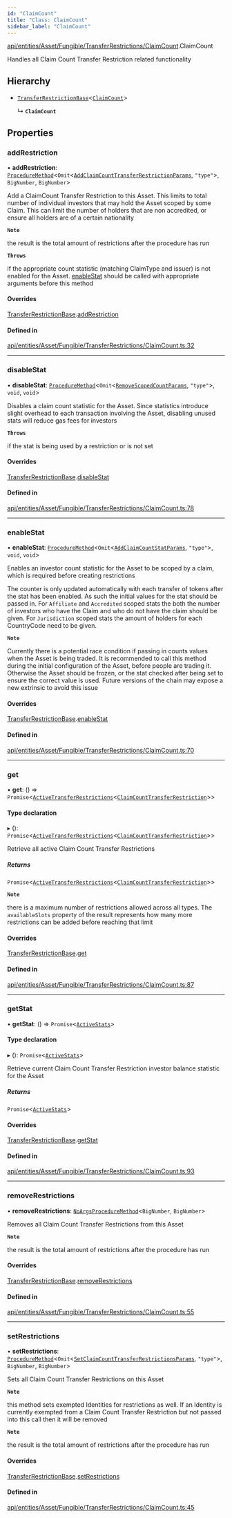 ```yaml
---
id: "ClaimCount"
title: "Class: ClaimCount"
sidebar_label: "ClaimCount"
---
```


[api/entities/Asset/Fungible/TransferRestrictions/ClaimCount](../../../../../../../modules/API/Entities/Asset/Fungible/TransferRestrictions/ClaimCount/ClaimCount.md).ClaimCount

Handles all Claim Count Transfer Restriction related functionality

## Hierarchy

- [`TransferRestrictionBase`](../TransferRestrictionBase/TransferRestrictionBase.md)\<[`ClaimCount`](../../../../../../../enums/API/Procedures/Types/TransferRestrictionType/TransferRestrictionType.md#claimcount)\>

  ↳ **`ClaimCount`**

## Properties

### addRestriction

• **addRestriction**: [`ProcedureMethod`](../../../../../../../interfaces/API/Procedures/Types/ProcedureMethod/ProcedureMethod.md)\<`Omit`\<[`AddClaimCountTransferRestrictionParams`](../../../../../../../modules/API/Procedures/Types/Types.md#addclaimcounttransferrestrictionparams), ``"type"``\>, `BigNumber`, `BigNumber`\>

Add a ClaimCount Transfer Restriction to this Asset. This limits to total number of individual
investors that may hold the Asset scoped by some Claim. This can limit the number of holders that
are non accredited, or ensure all holders are of a certain nationality

**`Note`**

the result is the total amount of restrictions after the procedure has run

**`Throws`**

if the appropriate count statistic (matching ClaimType and issuer) is not enabled for the Asset. [enableStat](ClaimCount.md#enablestat) should be called with appropriate arguments before this method

#### Overrides

[TransferRestrictionBase](../TransferRestrictionBase/TransferRestrictionBase.md).[addRestriction](../TransferRestrictionBase/TransferRestrictionBase.md#addrestriction)

#### Defined in

[api/entities/Asset/Fungible/TransferRestrictions/ClaimCount.ts:32](https://github.com/PolymeshAssociation/polymesh-sdk/blob/8a9158669/src/api/entities/Asset/Fungible/TransferRestrictions/ClaimCount.ts#L32)

___

### disableStat

• **disableStat**: [`ProcedureMethod`](../../../../../../../interfaces/API/Procedures/Types/ProcedureMethod/ProcedureMethod.md)\<`Omit`\<[`RemoveScopedCountParams`](../../../../../../../modules/API/Procedures/Types/Types.md#removescopedcountparams), ``"type"``\>, `void`, `void`\>

Disables a claim count statistic for the Asset. Since statistics introduce slight overhead to each transaction
involving the Asset, disabling unused stats will reduce gas fees for investors

**`Throws`**

if the stat is being used by a restriction or is not set

#### Overrides

[TransferRestrictionBase](../TransferRestrictionBase/TransferRestrictionBase.md).[disableStat](../TransferRestrictionBase/TransferRestrictionBase.md#disablestat)

#### Defined in

[api/entities/Asset/Fungible/TransferRestrictions/ClaimCount.ts:78](https://github.com/PolymeshAssociation/polymesh-sdk/blob/8a9158669/src/api/entities/Asset/Fungible/TransferRestrictions/ClaimCount.ts#L78)

___

### enableStat

• **enableStat**: [`ProcedureMethod`](../../../../../../../interfaces/API/Procedures/Types/ProcedureMethod/ProcedureMethod.md)\<`Omit`\<[`AddClaimCountStatParams`](../../../../../../../modules/API/Procedures/Types/Types.md#addclaimcountstatparams), ``"type"``\>, `void`, `void`\>

Enables an investor count statistic for the Asset to be scoped by a claim, which is required before creating restrictions

The counter is only updated automatically with each transfer of tokens after the stat has been enabled.
As such the initial values for the stat should be passed in.
For `Affiliate` and `Accredited` scoped stats the both the number of investors who have the Claim and who do not have the claim
should be given. For `Jurisdiction` scoped stats the amount of holders for each CountryCode need to be given.

**`Note`**

Currently there is a potential race condition if passing in counts values when the Asset is being traded.
It is recommended to call this method during the initial configuration of the Asset, before people are trading it.
Otherwise the Asset should be frozen, or the stat checked after being set to ensure the correct value is used. Future
versions of the chain may expose a new extrinsic to avoid this issue

#### Overrides

[TransferRestrictionBase](../TransferRestrictionBase/TransferRestrictionBase.md).[enableStat](../TransferRestrictionBase/TransferRestrictionBase.md#enablestat)

#### Defined in

[api/entities/Asset/Fungible/TransferRestrictions/ClaimCount.ts:70](https://github.com/PolymeshAssociation/polymesh-sdk/blob/8a9158669/src/api/entities/Asset/Fungible/TransferRestrictions/ClaimCount.ts#L70)

___

### get

• **get**: () => `Promise`\<[`ActiveTransferRestrictions`](../../../../../../../interfaces/API/Entities/Types/ActiveTransferRestrictions/ActiveTransferRestrictions.md)\<[`ClaimCountTransferRestriction`](../../../../../../../interfaces/API/Entities/Types/ClaimCountTransferRestriction/ClaimCountTransferRestriction.md)\>\>

#### Type declaration

▸ (): `Promise`\<[`ActiveTransferRestrictions`](../../../../../../../interfaces/API/Entities/Types/ActiveTransferRestrictions/ActiveTransferRestrictions.md)\<[`ClaimCountTransferRestriction`](../../../../../../../interfaces/API/Entities/Types/ClaimCountTransferRestriction/ClaimCountTransferRestriction.md)\>\>

Retrieve all active Claim Count Transfer Restrictions

##### Returns

`Promise`\<[`ActiveTransferRestrictions`](../../../../../../../interfaces/API/Entities/Types/ActiveTransferRestrictions/ActiveTransferRestrictions.md)\<[`ClaimCountTransferRestriction`](../../../../../../../interfaces/API/Entities/Types/ClaimCountTransferRestriction/ClaimCountTransferRestriction.md)\>\>

**`Note`**

there is a maximum number of restrictions allowed across all types.
  The `availableSlots` property of the result represents how many more restrictions can be added
  before reaching that limit

#### Overrides

[TransferRestrictionBase](../TransferRestrictionBase/TransferRestrictionBase.md).[get](../TransferRestrictionBase/TransferRestrictionBase.md#get)

#### Defined in

[api/entities/Asset/Fungible/TransferRestrictions/ClaimCount.ts:87](https://github.com/PolymeshAssociation/polymesh-sdk/blob/8a9158669/src/api/entities/Asset/Fungible/TransferRestrictions/ClaimCount.ts#L87)

___

### getStat

• **getStat**: () => `Promise`\<[`ActiveStats`](../../../../../../../modules/API/Entities/Types/Types.md#activestats)\>

#### Type declaration

▸ (): `Promise`\<[`ActiveStats`](../../../../../../../modules/API/Entities/Types/Types.md#activestats)\>

Retrieve current Claim Count Transfer Restriction investor balance statistic for the Asset

##### Returns

`Promise`\<[`ActiveStats`](../../../../../../../modules/API/Entities/Types/Types.md#activestats)\>

#### Overrides

[TransferRestrictionBase](../TransferRestrictionBase/TransferRestrictionBase.md).[getStat](../TransferRestrictionBase/TransferRestrictionBase.md#getstat)

#### Defined in

[api/entities/Asset/Fungible/TransferRestrictions/ClaimCount.ts:93](https://github.com/PolymeshAssociation/polymesh-sdk/blob/8a9158669/src/api/entities/Asset/Fungible/TransferRestrictions/ClaimCount.ts#L93)

___

### removeRestrictions

• **removeRestrictions**: [`NoArgsProcedureMethod`](../../../../../../../interfaces/API/Procedures/Types/NoArgsProcedureMethod/NoArgsProcedureMethod.md)\<`BigNumber`, `BigNumber`\>

Removes all Claim Count Transfer Restrictions from this Asset

**`Note`**

the result is the total amount of restrictions after the procedure has run

#### Overrides

[TransferRestrictionBase](../TransferRestrictionBase/TransferRestrictionBase.md).[removeRestrictions](../TransferRestrictionBase/TransferRestrictionBase.md#removerestrictions)

#### Defined in

[api/entities/Asset/Fungible/TransferRestrictions/ClaimCount.ts:55](https://github.com/PolymeshAssociation/polymesh-sdk/blob/8a9158669/src/api/entities/Asset/Fungible/TransferRestrictions/ClaimCount.ts#L55)

___

### setRestrictions

• **setRestrictions**: [`ProcedureMethod`](../../../../../../../interfaces/API/Procedures/Types/ProcedureMethod/ProcedureMethod.md)\<`Omit`\<[`SetClaimCountTransferRestrictionsParams`](../../../../../../../interfaces/API/Procedures/Types/SetClaimCountTransferRestrictionsParams/SetClaimCountTransferRestrictionsParams.md), ``"type"``\>, `BigNumber`, `BigNumber`\>

Sets all Claim Count Transfer Restrictions on this Asset

**`Note`**

this method sets exempted Identities for restrictions as well. If an Identity is currently exempted from a Claim Count Transfer Restriction
but not passed into this call then it will be removed

**`Note`**

the result is the total amount of restrictions after the procedure has run

#### Overrides

[TransferRestrictionBase](../TransferRestrictionBase/TransferRestrictionBase.md).[setRestrictions](../TransferRestrictionBase/TransferRestrictionBase.md#setrestrictions)

#### Defined in

[api/entities/Asset/Fungible/TransferRestrictions/ClaimCount.ts:45](https://github.com/PolymeshAssociation/polymesh-sdk/blob/8a9158669/src/api/entities/Asset/Fungible/TransferRestrictions/ClaimCount.ts#L45)
